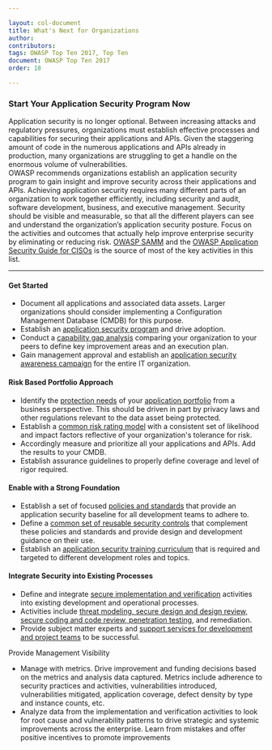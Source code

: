 ```yaml
---

layout: col-document
title: What's Next for Organizations
author:
contributors:
tags: OWASP Top Ten 2017, Top Ten
document: OWASP Top Ten 2017
order: 18

---
```


### Start Your Application Security Program Now
Application security is no longer optional. Between increasing attacks and regulatory pressures, organizations must establish effective processes and capabilities for securing their applications and APIs. Given the staggering amount of code in the numerous applications and APIs already in production, many organizations are struggling to get a handle on the enormous volume of vulnerabilities.<br>
OWASP recommends organizations establish an application security program to gain insight and improve security across their applications and APIs. Achieving application security requires many different parts of an organization to work together efficiently, including security and audit, software development, business, and executive management. Security should be visible and measurable, so that all the different players can see and understand the organization’s application security posture. Focus on the activities and outcomes that actually help improve enterprise security by eliminating or reducing risk. [OWASP SAMM](/www-project-samm) and the [OWASP Application Security Guide for CISOs](/www-project-application-security-guide-for-cisos) is the source of most of the key activities in this list.

---

#### Get Started

* Document all applications and associated data assets. Larger organizations should consider implementing a Configuration Management Database (CMDB) for this purpose.
* Establish an [application security program](/www-project-samm) and drive adoption.
* Conduct a [capability gap analysis](/www-project-samm) comparing your organization to your peers to define key improvement areas and an execution plan.
* Gain management approval and establish an [application security awareness campaign](/www-project-samm) for the entire IT organization.

#### Risk Based Portfolio Approach

* Identify the [protection needs](/www-project-samm) of your [application portfolio](/www-project-samm) from a business perspective. This should be driven in part by privacy laws and other regulations relevant to the data asset being protected.
* Establish a [common risk rating model](/www-project-testing) with a consistent set of likelihood and impact factors reflective of your organization's tolerance for risk.
* Accordingly measure and prioritize all your applications and APIs. Add the results to your CMDB.
* Establish assurance guidelines to properly define coverage and level of rigor required.

#### Enable with a Strong Foundation

* Establish a set of focused [policies and standards](/www-project-samm) that provide an application security baseline for all development teams to adhere to.
* Define a [common set of reusable security controls](/www-project-security-knowledge-framework) that complement these policies and standards and provide design and development guidance on their use.
* Establish an [application security training curriculum](/www-project-samm) that is required and targeted to different development roles and topics.

#### Integrate Security into Existing Processes

* Define and integrate [secure implementation and verification](/www-project-samm) activities into existing development and operational processes.
* Activities include [threat modeling, secure design and design review, secure coding and code review, penetration testing](/www-project-samm), and remediation.
* Provide subject matter experts and [support services for development and project teams](/www-project-samm) to be successful.

Provide Management Visibility

* Manage with metrics. Drive improvement and funding decisions based on the metrics and analysis data captured. Metrics include adherence to security practices and activities, vulnerabilities introduced, vulnerabilities mitigated, application coverage, defect density by type and instance counts, etc.
* Analyze data from the implementation and verification activities to look for root cause and vulnerability patterns to drive strategic and systemic improvements across the enterprise. Learn from mistakes and offer positive incentives to promote improvements